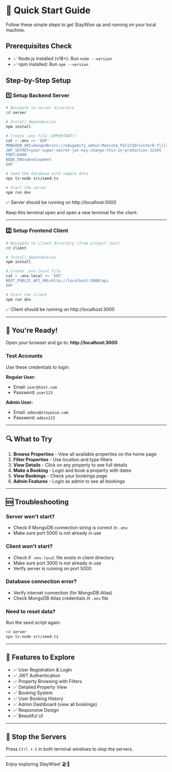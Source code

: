 # 🚀 Quick Start Guide

Follow these simple steps to get StayWise up and running on your local machine.

## Prerequisites Check
- ✅ Node.js installed (v18+): Run `node --version`
- ✅ npm installed: Run `npm --version`

## Step-by-Step Setup

### 1️⃣ Setup Backend Server

```bash
# Navigate to server directory
cd server

# Install dependencies
npm install

# Create .env file (IMPORTANT!)
cat > .env << 'EOF'
MONGODB_URI=mongodb+srv://edugamify_admin:Manisha_Pal123@cluster0.tljls16.mongodb.net/staywise?retryWrites=true&w=majority&appName=Cluster0
JWT_SECRET=your-super-secret-jwt-key-change-this-in-production-12345
PORT=5000
NODE_ENV=development
EOF

# Seed the database with sample data
npx ts-node src/seed.ts

# Start the server
npm run dev
```

✅ Server should be running on http://localhost:5000

Keep this terminal open and open a new terminal for the client.

---

### 2️⃣ Setup Frontend Client

```bash
# Navigate to client directory (from project root)
cd client

# Install dependencies
npm install

# Create .env.local file
cat > .env.local << 'EOF'
NEXT_PUBLIC_API_URL=http://localhost:5000/api
EOF

# Start the client
npm run dev
```

✅ Client should be running on http://localhost:3000

---

## 🎉 You're Ready!

Open your browser and go to: **http://localhost:3000**

### Test Accounts

Use these credentials to login:

**Regular User:**
- Email: `user@test.com`
- Password: `user123`

**Admin User:**
- Email: `admin@staywise.com`
- Password: `admin123`

---

## 🔍 What to Try

1. **Browse Properties** - View all available properties on the home page
2. **Filter Properties** - Use location and type filters
3. **View Details** - Click on any property to see full details
4. **Make a Booking** - Login and book a property with dates
5. **View Bookings** - Check your bookings page
6. **Admin Features** - Login as admin to see all bookings

---

## 🆘 Troubleshooting

### Server won't start?
- Check if MongoDB connection string is correct in `.env`
- Make sure port 5000 is not already in use

### Client won't start?
- Check if `.env.local` file exists in client directory
- Make sure port 3000 is not already in use
- Verify server is running on port 5000

### Database connection error?
- Verify internet connection (for MongoDB Atlas)
- Check MongoDB Atlas credentials in `.env` file

### Need to reset data?
Run the seed script again:
```bash
cd server
npx ts-node src/seed.ts
```

---

## 📱 Features to Explore

- ✅ User Registration & Login
- ✅ JWT Authentication
- ✅ Property Browsing with Filters
- ✅ Detailed Property View
- ✅ Booking System
- ✅ User Booking History
- ✅ Admin Dashboard (view all bookings)
- ✅ Responsive Design
- ✅ Beautiful UI

---

## 🛑 Stop the Servers

Press `Ctrl + C` in both terminal windows to stop the servers.

---

Enjoy exploring StayWise! 🏖️🏨

